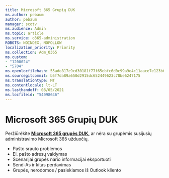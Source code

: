 ```yaml
---
title: Microsoft 365 Grupių DUK
ms.author: pebaum
author: pebaum
manager: scotv
ms.audience: Admin
ms.topic: article
ms.service: o365-administration
ROBOTS: NOINDEX, NOFOLLOW
localization_priority: Priority
ms.collection: Adm_O365
ms.custom:
- "1200024"
- "5704"
ms.openlocfilehash: 55ade817c9cd30181f77f65ebfc6d0c99a9e4c11aace7e123b6bf7e09fe516c2
ms.sourcegitcommit: b5f7da89a650d2915dc652449623c78be6247175
ms.translationtype: MT
ms.contentlocale: lt-LT
ms.lasthandoff: 08/05/2021
ms.locfileid: "54098646"
---
```

# <a name="microsoft-365-groups-faq"></a>Microsoft 365 Grupių DUK

Peržiūrėkite **[Microsoft 365 grupės DUK,](https://aka.ms/M365GroupsFAQ)** ar nėra su grupėmis susijusių administravimo Microsoft 365 užduočių.

- Pašto srauto problemos
- El. pašto adresų valdymas
- Scenarijai grupės nario informacijai eksportuoti
- Send-As ir kitas perdavimas
- Grupės, nerodomos / pasiekiamos iš Outlook kliento